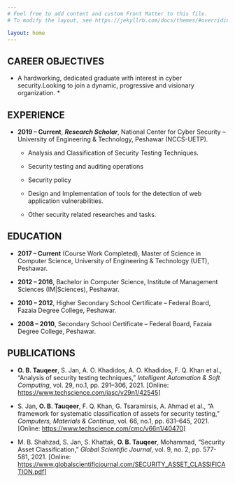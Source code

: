 ```yaml
---
# Feel free to add content and custom Front Matter to this file.
# To modify the layout, see https://jekyllrb.com/docs/themes/#overriding-theme-defaults

layout: home
---
```


## CAREER OBJECTIVES

* A hardworking, dedicated graduate with interest in cyber security.Looking to join a dynamic, progressive and visionary organization. *

## EXPERIENCE
+ **2019 – Current**, ***Research Scholar***, National Center for Cyber Security – University of Engineering & Technology, Peshawar (NCCS-UETP).

  +	Analysis and Classification of Security Testing Techniques.

  + Security testing and auditing operations

  + Security policy  

  +	Design and Implementation of tools for the detection of web application vulnerabilities.

  +	Other security related researches and tasks.

## EDUCATION
+ **2017 – Current** (Course Work Completed), Master of Science in Computer Science, University of Engineering & Technology (UET), Peshawar.

+	**2012 – 2016**, Bachelor in Computer Science, Institute of Management Sciences (IM\|Sciences), Peshawar.

+	**2010 – 2012**, Higher Secondary School Certificate – Federal Board, Fazaia Degree College, Peshawar.

+	**2008 – 2010**, Secondary School Certificate – Federal Board, Fazaia Degree College, Peshawar.

## PUBLICATIONS

+ **O. B. Tauqeer**, S. Jan, A. O. Khadidos, A. O. Khadidos, F. Q. Khan et al., “Analysis of security testing techniques,” *Intelligent Automation & Soft Computing*, vol. 29, no.1, pp. 291–306, 2021. 
[Online: https://www.techscience.com/iasc/v29n1/42545] 

+	S. Jan, **O. B. Tauqeer**, F. Q. Khan, G. Tsaramirsis, A. Ahmad et al., “A framework for systematic classification of assets for security testing,” *Computers, Materials & Continua*, vol. 66, no.1, pp. 631–645, 2021. 
[Online: https://www.techscience.com/cmc/v66n1/40470]

+	M. B. Shahzad,  S. Jan,  S. Khattak, **O. B. Tauqeer**, Mohammad, “Security Asset Classification,” *Global Scientific Journal*, vol. 9, no. 2, pp. 577-581, 2021. [Online: https://www.globalscientificjournal.com/SECURITY_ASSET_CLASSIFICATION.pdf]
